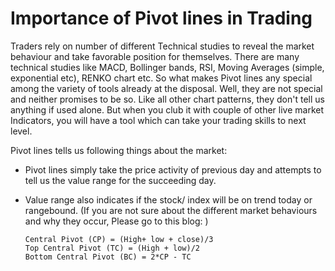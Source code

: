 <h1>Importance of Pivot lines in Trading</h1>

Traders rely on number of different Technical studies to reveal the market behaviour and take favorable position for themselves. There are many technical studies
like MACD, Bollinger bands, RSI, Moving Averages (simple, exponential etc), RENKO chart etc. So what makes Pivot lines any special among the variety of tools already
at the disposal. Well, they are not special and neither promises to be so. Like all other chart patterns, they don't tell us anything if used alone. But when you 
club it with couple of other live market Indicators, you will have a tool which can take your trading skills to next level.

Pivot lines tells us following things about the market:
- Pivot lines simply take the price activity of previous day and attempts to tell us the value range for the succeeding day.
- Value range also indicates if the stock/ index will be on trend today or rangebound. (If you are not sure about the different market behaviours and why they occur,
  Please go to this blog: )
  
  ````
  Central Pivot (CP) = (High+ low + close)/3
  Top Central Pivot (TC) = (High + low)/2
  Bottom Central Pivot (BC) = 2*CP - TC
  
  ````
